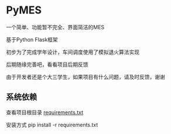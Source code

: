 # PyMES

一个简单、功能暂不完全、界面简洁的MES

基于Python Flask框架

初步为了完成学年设计，车间调度使用了模拟退火算法实现

后期随缘完善吧，看看项目后期反馈

由于开发者还是个大三学生，如果项目有什么问题，请及时反馈，谢谢

## 系统依赖
查看项目根目录 [requirements.txt](requirements.txt)

安装方式 pip install -r requirements.txt